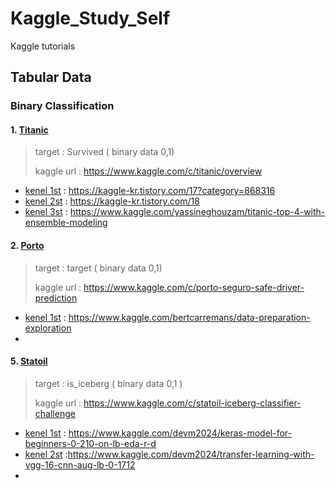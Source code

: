 # Kaggle_Study_Self
Kaggle tutorials


## Tabular Data

### Binary Classification
#### 1.  [Titanic](./1_Titanic_competition)
> target : Survived ( binary data 0,1)
>
> kaggle url : https://www.kaggle.com/c/titanic/overview

* [kenel 1st](./1_Titanic_competition/titanic_kernel1.ipynb) : https://kaggle-kr.tistory.com/17?category=868316
* [kenel 2st](./1_Titanic_competition/titanic_kernel2.ipynb) : https://kaggle-kr.tistory.com/18
* [kenel 3st](./1_Titanic_competition/titanic_kernel3.ipynb) : https://www.kaggle.com/yassineghouzam/titanic-top-4-with-ensemble-modeling

#### 2.  [Porto](./2_Porto_competition)

> target : target ( binary data 0,1)
>
> kaggle url : https://www.kaggle.com/c/porto-seguro-safe-driver-prediction

* [kenel 1st](./2_Porto_competition/porto_kernel1.ipynb) : https://www.kaggle.com/bertcarremans/data-preparation-exploration
* 



#### 5.  [Statoil](./5_Statoil_competition)

> target : is_iceberg ( binary data 0,1 )
>
> kaggle url : https://www.kaggle.com/c/statoil-iceberg-classifier-challenge

* [kenel 1st](./5_Statoil_competition/statoil_kernel1.ipynb) : https://www.kaggle.com/devm2024/keras-model-for-beginners-0-210-on-lb-eda-r-d
* [kenel 2st](.//5_Statoil_competition/statoil_kernel2.ipynb) :https://www.kaggle.com/devm2024/transfer-learning-with-vgg-16-cnn-aug-lb-0-1712
* 

